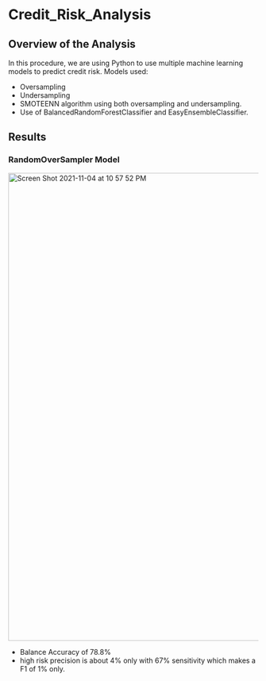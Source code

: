 # Credit_Risk_Analysis

## Overview of the Analysis

In this procedure, we are using Python to use multiple machine learning models to predict credit risk. 
Models used:
- Oversampling
- Undersampling
- SMOTEENN algorithm using both oversampling and undersampling.
- Use of BalancedRandomForestClassifier and EasyEnsembleClassifier.

## Results

### RandomOverSampler Model

<img width="942" alt="Screen Shot 2021-11-04 at 10 57 52 PM" src="https://user-images.githubusercontent.com/86085982/140456051-88fd965a-a094-467b-96ff-d9562978980c.png">

- Balance Accuracy of 78.8%
- high risk precision is about 4% only with 67% sensitivity which makes a F1 of 1% only.
